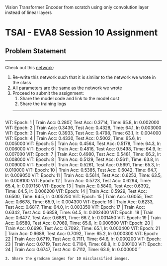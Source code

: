 Vision Transformer Encoder from scratch using only convolution layer instead of linear layers

# TSAI - EVA8 Session 10 Assignment

## Problem Statement
---------------------

Check out this [network](https://github.com/kentaroy47/vision-transformers-cifar10/blob/main/models/vit.py):

1. Re-write this network such that it is similar to the network we wrote in the class  
2. All parameters are the same as the network we wrote  
3. Proceed to submit the assignment:  
    1. Share the model code and link to the model cost  
    2. Share the training logs  
    ---------
    ```ViT: Epoch: 0 | Train Acc: 0.1780, Test Acc: 0.2883, Time: 71.9, lr: 0.001000
ViT: Epoch: 1 | Train Acc: 0.2807, Test Acc: 0.3714, Time: 65.8, lr: 0.002000
ViT: Epoch: 2 | Train Acc: 0.3436, Test Acc: 0.4328, Time: 64.1, lr: 0.003000
ViT: Epoch: 3 | Train Acc: 0.3933, Test Acc: 0.4798, Time: 63.1, lr: 0.004000
ViT: Epoch: 4 | Train Acc: 0.4330, Test Acc: 0.5002, Time: 65.6, lr: 0.005000
ViT: Epoch: 5 | Train Acc: 0.4564, Test Acc: 0.5178, Time: 64.3, lr: 0.006000
ViT: Epoch: 6 | Train Acc: 0.4816, Test Acc: 0.5498, Time: 64.9, lr: 0.007000
ViT: Epoch: 7 | Train Acc: 0.4980, Test Acc: 0.5481, Time: 66.2, lr: 0.008000
ViT: Epoch: 8 | Train Acc: 0.5129, Test Acc: 0.5611, Time: 63.8, lr: 0.009000
ViT: Epoch: 9 | Train Acc: 0.5261, Test Acc: 0.5691, Time: 65.3, lr: 0.010000
ViT: Epoch: 10 | Train Acc: 0.5385, Test Acc: 0.6042, Time: 64.7, lr: 0.009050
ViT: Epoch: 11 | Train Acc: 0.5614, Test Acc: 0.6253, Time: 63.5, lr: 0.008100
ViT: Epoch: 12 | Train Acc: 0.5723, Test Acc: 0.6294, Time: 65.4, lr: 0.007150
ViT: Epoch: 13 | Train Acc: 0.5840, Test Acc: 0.6392, Time: 64.5, lr: 0.006200
ViT: Epoch: 14 | Train Acc: 0.5929, Test Acc: 0.6500, Time: 64.5, lr: 0.005250
ViT: Epoch: 15 | Train Acc: 0.6055, Test Acc: 0.6678, Time: 65.9, lr: 0.004300
ViT: Epoch: 16 | Train Acc: 0.6233, Test Acc: 0.6817, Time: 64.0, lr: 0.003350
ViT: Epoch: 17 | Train Acc: 0.6342, Test Acc: 0.6858, Time: 64.5, lr: 0.002400
ViT: Epoch: 18 | Train Acc: 0.6477, Test Acc: 0.6881, Time: 66.7, lr: 0.001450
ViT: Epoch: 19 | Train Acc: 0.6580, Test Acc: 0.7069, Time: 65.6, lr: 0.000500
ViT: Epoch: 20 | Train Acc: 0.6696, Test Acc: 0.7092, Time: 65.1, lr: 0.000400
ViT: Epoch: 21 | Train Acc: 0.6689, Test Acc: 0.7092, Time: 65.2, lr: 0.000300
ViT: Epoch: 22 | Train Acc: 0.6719, Test Acc: 0.7111, Time: 64.6, lr: 0.000200
ViT: Epoch: 23 | Train Acc: 0.6719, Test Acc: 0.7104, Time: 68.8, lr: 0.000100
ViT: Epoch: 24 | Train Acc: 0.6747, Test Acc: 0.7112, Time: 63.9, lr: 0.000000```
    
    3. Share the gradcam images for 10 misclassified images. 
